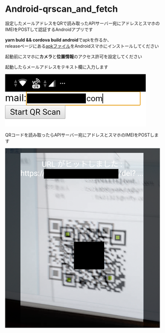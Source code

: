 # Android-qrscan_and_fetch

設定したメールアドレスをQRで読み取ったAPIサーバー宛にアドレスとスマホのIMEIをPOSTして認証するAndroidアプリです<br>

**yarn buld && cordova build android**でapkを作るか、<br>
releaseページにある[apkファイル](https://github.com/yasutakatou/Android-qrscan_and_fetch/releases/download/0.0.2/app-debug.apk)をAndroidスマホにインストールしてください

起動前にスマホに**カメラ**と**位置情報**のアクセス許可を設定してください<br>

起動したらメールアドレスをテキスト欄に入力します<br>

![0](https://github.com/yasutakatou/Android-qrscan_and_fetch/blob/pic/00.png)

QRコードを読み取ったらAPIサーバー宛にアドレスとスマホのIMEIをPOSTします<br>

![1](https://github.com/yasutakatou/Android-qrscan_and_fetch/blob/pic/01.png)
